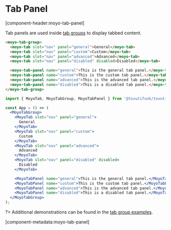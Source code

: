 # Tab Panel

[component-header:moyo-tab-panel]

Tab panels are used inside [tab groups](/components/tab-group) to display tabbed content.

```html preview
<moyo-tab-group>
  <moyo-tab slot="nav" panel="general">General</moyo-tab>
  <moyo-tab slot="nav" panel="custom">Custom</moyo-tab>
  <moyo-tab slot="nav" panel="advanced">Advanced</moyo-tab>
  <moyo-tab slot="nav" panel="disabled" disabled>Disabled</moyo-tab>

  <moyo-tab-panel name="general">This is the general tab panel.</moyo-tab-panel>
  <moyo-tab-panel name="custom">This is the custom tab panel.</moyo-tab-panel>
  <moyo-tab-panel name="advanced">This is the advanced tab panel.</moyo-tab-panel>
  <moyo-tab-panel name="disabled">This is a disabled tab panel.</moyo-tab-panel>
</moyo-tab-group>
```

```jsx react
import { MoyoTab, MoyoTabGroup, MoyoTabPanel } from '@tovutifunk/tovuti/dist/react';

const App = () => (
  <MoyoTabGroup>
    <MoyoTab slot="nav" panel="general">
      General
    </MoyoTab>
    <MoyoTab slot="nav" panel="custom">
      Custom
    </MoyoTab>
    <MoyoTab slot="nav" panel="advanced">
      Advanced
    </MoyoTab>
    <MoyoTab slot="nav" panel="disabled" disabled>
      Disabled
    </MoyoTab>

    <MoyoTabPanel name="general">This is the general tab panel.</MoyoTabPanel>
    <MoyoTabPanel name="custom">This is the custom tab panel.</MoyoTabPanel>
    <MoyoTabPanel name="advanced">This is the advanced tab panel.</MoyoTabPanel>
    <MoyoTabPanel name="disabled">This is a disabled tab panel.</MoyoTabPanel>
  </MoyoTabGroup>
);
```

?> Additional demonstrations can be found in the [tab group examples](/components/tab-group).

[component-metadata:moyo-tab-panel]
